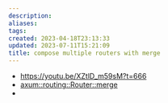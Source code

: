 ```yaml
---
description:
aliases: 
tags: 
created: 2023-04-18T23:13:33
updated: 2023-07-11T15:21:09
title: compose multiple routers with merge
---
```

- https://youtu.be/XZtlD_m59sM?t=666
- [axum::routing::Router::merge](https://docs.rs/axum/latest/axum/routing/struct.Router.html#method.merge)
- 